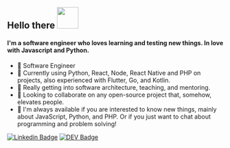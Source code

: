 ## Hello there <img src="https://www.animoticons.com/files/misc/fantasy-smiley-faces/19.gif" width="50px"/>

#### I'm a software engineer who loves learning and testing new things. In love with Javascript and Python.

- 💙 Software Engineer
- 🔭 Currently using Python, React, Node, React Native and PHP on projects, also experienced with Flutter, Go, and Kotlin.
- 🌱 Really getting into software architecture, teaching, and mentoring.
- 👯 Looking to collaborate on any open-source project that, somehow, elevates people.
- 💬 I'm always available if you are interested to know new things, mainly about JavaScript, Python, and PHP. Or if you just want to chat about programming and problem solving!

[![Linkedin Badge](https://img.shields.io/badge/-LinkedIn-blue?style=flat-square&logo=Linkedin&logoColor=white&link=https://www.linkedin.com/in/ricardo-morato-673576108/)](https://www.linkedin.com/in/ricardo-morato-673576108/)
[![DEV Badge](https://img.shields.io/badge/-DEV.to-000?style=flat-square&logo=dev.to&logoColor=white&link=https://dev.to/ricardomorato)](https://dev.to/ricardomorato)

<!--
**RicardoMorato/RicardoMorato** is a ✨ _special_ ✨ repository because its `README.md` (this file) appears on your GitHub profile.
-->
